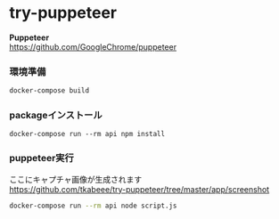 # try-puppeteer

__Puppeteer__<br>
https://github.com/GoogleChrome/puppeteer

### 環境準備

```bash
docker-compose build
```

### packageインストール

```
docker-compose run --rm api npm install
```

### puppeteer実行

ここにキャプチャ画像が生成されます<br>
https://github.com/tkabeee/try-puppeteer/tree/master/app/screenshot

```bash
docker-compose run --rm api node script.js
```